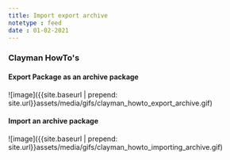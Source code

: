 ```yaml
---
title: Import export archive
notetype : feed
date : 01-02-2021
---
```

<h3><b>Clayman HowTo's</b></h3>

<h4><b>Export Package as an archive package</b></h4>
![image]({{site.baseurl | prepend: site.url}}assets/media/gifs/clayman_howto_export_archive.gif)

<h4><b>Import an archive package</b></h4>
![image]({{site.baseurl | prepend: site.url}}assets/media/gifs/clayman_howto_importing_archive.gif)
